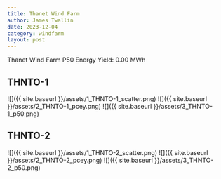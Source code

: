 ```yaml
---
title: Thanet Wind Farm
author: James Twallin
date: 2023-12-04
category: windfarm
layout: post
---
```

Thanet Wind Farm P50 Energy Yield: 0.00 MWh

THNTO-1
-------------
![]({{ site.baseurl }}/assets/1_THNTO-1_scatter.png)
![]({{ site.baseurl }}/assets/2_THNTO-1_pcey.png)
![]({{ site.baseurl }}/assets/3_THNTO-1_p50.png)

THNTO-2
-------------
![]({{ site.baseurl }}/assets/1_THNTO-2_scatter.png)
![]({{ site.baseurl }}/assets/2_THNTO-2_pcey.png)
![]({{ site.baseurl }}/assets/3_THNTO-2_p50.png)


